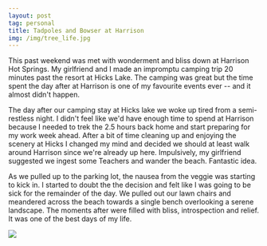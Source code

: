 ```yaml
---
layout: post
tag: personal
title: Tadpoles and Bowser at Harrison
img: /img/tree_life.jpg
---
```


This past weekend was met with wonderment and bliss down at Harrison Hot Springs.  My girlfriend and I made an impromptu camping trip 20 minutes past the resort at Hicks Lake.  The camping was great but the time spent the day after at Harrison is one of my favourite events ever -- and it almost didn't happen.

The day after our camping stay at Hicks lake we woke up tired from a semi-restless night.  I didn't feel like we'd have enough time to spend at Harrison because I needed to trek the 2.5 hours back home and start preparing for my work week ahead.  After a bit of time cleaning up and enjoying the scenery at Hicks I changed my mind and decided we should at least walk around Harrison since we're already up here.  Impulsively, my girlfriend suggested we ingest some Teachers and wander the beach.  Fantastic idea.

As we pulled up to the parking lot, the nausea from the veggie was starting to kick in.  I started to doubt the the decision and felt like I was going to be sick for the remainder of the day.  We pulled out our lawn chairs and meandered across the beach towards a single bench overlooking a serene landscape.  The moments after were filled with bliss, introspection and relief.  It was one of the best days of my life.

<img src="{{ page.image }}" />